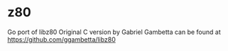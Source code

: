 # z80
Go port of libz80
Original С version by Gabriel Gambetta can be found at https://github.com/ggambetta/libz80
